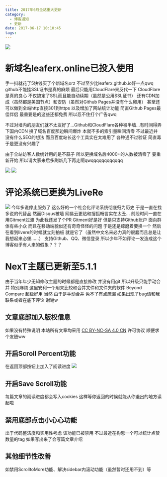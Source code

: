 ```yaml
---
title: 2017年6月全站重大更新
category:
  - 博客通知
  - 更新
date: 2017-06-17 10:10:45
tags:
---
```



![](https://lc-cqha0xyi.cn-n1.lcfile.com/0ea297aaa2ff47b004e7.jpg)

<!--more-->

# 新域名leaferx.online已投入使用

手一抖就花了5块钱买了个新域名orz 不过至少比leaferx.github.io好一点qwq
github不能挂SSL证书是真的麻烦 最后只能用CloudFlare来反代一下
CloudFlare是真的良心 不仅搞定了SSL而且能自动续期（虽然是公用SSL证书） 还有CDN加成（虽然都是美国节点）和安防（虽然对Github Pages并没有什么卵用） 甚至还可以做到全站http直接301到https 以及增加了网站统计功能 简直Github Pages最佳伴侣 最重要是的这些还都免费 所以忍不住打个广告qwq

不过对墙内的朋友们就不太友好了...Github和CloudFlare各种被半墙...有时间得弄下国内CDN
换了域名百度那边瞬间爆炸 本就不多的索引量瞬间清零 不过最近并没有什么SEO的想法
而且百度站长这个工具实在太难用了 各种通不过验证 简直毒 于是更没有兴趣了

由于全站访客人数统计用的是不蒜子 所以更换域名后4000+的人数被清零了 要重新开始
所以请大家来后多刷新几下再走啊qwqqqqqqqqqqqq

![](https://lc-cqha0xyi.cn-n1.lcfile.com/6b5992490d4ad5ed0f01.jpg)
![](https://lc-cqha0xyi.cn-n1.lcfile.com/726130e60ca11bd7446d.jpg)

# 评论系统已更换为LiveRe

![](https://lc-cqha0xyi.cn-n1.lcfile.com/39134ddfc6d03a6ecb60.jpg)
今年多说停止服务了 这么好的一个社会化评论系统彻底归为历史
于是一直在找多说的代替品
然而Disqus被墙 网易云更贴和搜狐畅言实在太丑...
前段时间一直在用Gitment过渡 为此我还发了个PR
Gitment好是好 但是只支持Github账户 面向群体有些小众 而且在移动端貌似还有奇奇怪怪的问题 于是还是琢磨着要换一个
然后在看到livere的时候就立刻拍板 就是它了（虽然中文名来必力真的很蠢而且总是让我想起来必堡......）
支持Github、QQ、微信登录 所以少年不如评论一发造成这个博客似乎有人来的假象？？？

# NexT主题已更新至5.1.1
由于当年年少无知修改主题的时候都是直接修改 并没有用git 所以升级只能手动合并 特别麻烦
这里安利一个用来比较和合并文件和文件夹的软件 Beyond Compare 超级好用
当然 由于是手动合并 免不了有点疏漏 如果出现了bug请和我联系或者在底下评论 谢谢w

## 文章底部加入版权信息
如果没有特殊说明 本站所有文章均采用 [CC BY-NC-SA 4.0 CN](https://creativecommons.org/licenses/by-nc-sa/4.0/deed.zh) 许可协议
顺便求个友链ww

## 开启Scroll Percent功能
在返回顶部按钮上加入了阅读进度
![](https://lc-cqha0xyi.cn-n1.lcfile.com/30773a07b7dd49d9dc9a.jpg)

## 开启Save Scroll功能
每篇文章的阅读进度都会写入cookies 这样等你返回的时候就能从你退出的地方读起啦

## 禁用底部点击小心心功能
出于代码整洁度和实用性考虑 该功能已被禁用
不过最近在构思一个可以统计点赞数量的tag 如果写出来了会写篇文章介绍

## 其他细节性改善
如禁用ScrolltoMore功能、解决sidebar内滚动功能（虽然暂时还用不到）等